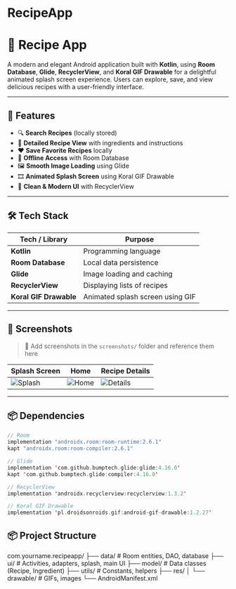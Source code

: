 # RecipeApp

# 🍲 Recipe App

A modern and elegant Android application built with **Kotlin**, using **Room Database**, **Glide**, **RecyclerView**, and **Koral GIF Drawable** for a delightful animated splash screen experience. Users can explore, save, and view delicious recipes with a user-friendly interface.

---

## 🚀 Features

- 🔍 **Search Recipes** (locally stored)
- 🧾 **Detailed Recipe View** with ingredients and instructions
- ❤️ **Save Favorite Recipes** locally
- 📁 **Offline Access** with Room Database
- 🖼️ **Smooth Image Loading** using Glide
- 🎞️ **Animated Splash Screen** using Koral GIF Drawable
- 🧹 **Clean & Modern UI** with RecyclerView

---

## 🛠️ Tech Stack

| Tech / Library         | Purpose                                 |
|------------------------|------------------------------------------|
| **Kotlin**             | Programming language                     |
| **Room Database**      | Local data persistence                   |
| **Glide**              | Image loading and caching                |
| **RecyclerView**       | Displaying lists of recipes              |
| **Koral GIF Drawable** | Animated splash screen using GIF         |

---

## 📸 Screenshots

> 📌 Add screenshots in the `screenshots/` folder and reference them here

| Splash Screen | Home | Recipe Details |
|---------------|------|----------------|
| ![Splash](screenshots/splash.gif) | ![Home](screenshots/home.png) | ![Details](screenshots/details.png) |

---

## 📦 Dependencies

```kotlin
// Room
implementation "androidx.room:room-runtime:2.6.1"
kapt "androidx.room:room-compiler:2.6.1"

// Glide
implementation 'com.github.bumptech.glide:glide:4.16.0'
kapt 'com.github.bumptech.glide:compiler:4.16.0'

// RecyclerView
implementation 'androidx.recyclerview:recyclerview:1.3.2'

// Koral GIF Drawable
implementation 'pl.droidsonroids.gif:android-gif-drawable:1.2.27'

```
## 📦 Project Structure
com.yourname.recipeapp/
├── data/                 # Room entities, DAO, database
├── ui/                   # Activities, adapters, splash, main UI
├── model/                # Data classes (Recipe, Ingredient)
├── utils/                # Constants, helpers
├── res/
│   └── drawable/         # GIFs, images
└── AndroidManifest.xml




